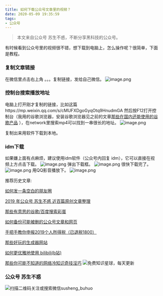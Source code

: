 ```yaml
---
title: 如何下载公众号文章里的视频？
date: 2020-05-09 19:35:59
tags:
- 公众号
---
```

> 本文来自公众号 苏生不惑，不断分享黑科技的公众号。

有时候看到公众号里的视频很不错，想下载到电脑上，怎么操作呢？很简单，下面是教程。

### 复制文章链接
在微信里点击右上角 。。。复制链接，发给自己微信。
![image.png](https://upload-images.jianshu.io/upload_images/23152173-bc0a88eb4c7a1879.png?imageMogr2/auto-orient/strip%7CimageView2/2/w/1240)

### 控制台搜索播放地址
电脑上打开刚才复制的链接，比如这篇https://mp.weixin.qq.com/s/cMUFXDgoGyqOtq9HnudmGA 然后按F12打开控制台（我用的谷歌浏览器，安装谷歌浏览器见之前的文章[那些在国内还能使用的谷歌产品](https://mp.weixin.qq.com/s/NYrs5cluZgjvm85MXmiaKA) ），在network里搜索mp4可以找到一串很长的地址。
![image.png](https://upload-images.jianshu.io/upload_images/23152173-ce30fe62d16c055d.png?imageMogr2/auto-orient/strip%7CimageView2/2/w/1240)

复制出来用软件下载到本地。

### idm下载
如果嫌上面有点麻烦，建议使用idm软件（公众号内回复 idm），它可以直接在视频上方点击下载。
![image.png](https://upload-images.jianshu.io/upload_images/23152173-f679c9d806ff13ca.png?imageMogr2/auto-orient/strip%7CimageView2/2/w/1240)
弹出下载框。
![image.png](https://upload-images.jianshu.io/upload_images/23152173-2fb28dce39c6f79f.png?imageMogr2/auto-orient/strip%7CimageView2/2/w/1240)
很快下载完了。
![image.png](https://upload-images.jianshu.io/upload_images/23152173-bdb016f9b4a763d4.png?imageMogr2/auto-orient/strip%7CimageView2/2/w/1240)
用QQ影音播放下。
![image.png](https://upload-images.jianshu.io/upload_images/23152173-d6b4bd1102cef6de.png?imageMogr2/auto-orient/strip%7CimageView2/2/w/1240)

 推荐历史文章:

[如何发一条空白的朋友圈](https://mp.weixin.qq.com/s/Xz1m-mqtCcBF_4hmGCpkUQ)

[2019 年公众号 苏生不惑 近百篇原创文章整理](https://mp.weixin.qq.com/s/Lm4l_aPCSXymUGcqO_Yf3g)

[那些有意思的谷歌/百度搜索彩蛋](https://mp.weixin.qq.com/s/dXZhN3GbqQslg7-YHcRL3A)

[如何备份可能被删的公众号文章和网页 ](https://mp.weixin.qq.com/s/bIE23HBq_sqvLkV18_BlbQ)

[手把手教你申报2019个人所得税（已退税1800）](https://mp.weixin.qq.com/s/GQ6OUbPHqNJco0Gv_SiRgg)

[那些好玩的生成器网站](https://mp.weixin.qq.com/s/mPpRYbjfgpVqKcpFwnPYtA)

[如何更优雅地使用 bilibili(b站)](https://mp.weixin.qq.com/s/a_lxHOQVA9RR_dYyzr56Gw)


[那些你可能不知道的网络冷知识奇技淫巧](https://mp.weixin.qq.com/s/-p-RZLh8ovNiCYv6YQkbrw)
![免费知识星球，每天更新](https://upload-images.jianshu.io/upload_images/17817191-9d41aa25edcd25c4.png?imageMogr2/auto-orient/strip%7CimageView2/2/w/1240)

### 公众号 苏生不惑
 ![扫描二维码关注或搜索微信susheng_buhuo](https://upload-images.jianshu.io/upload_images/17817191-6e0079f95d4c0338.jpg?imageMogr2/auto-orient/strip%7CimageView2/2/w/1240)
